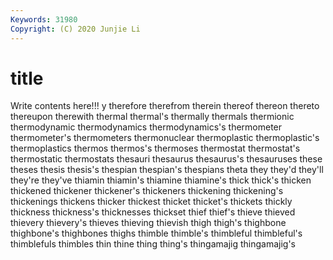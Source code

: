 ```yaml
---
Keywords: 31980
Copyright: (C) 2020 Junjie Li
---
```


# title

Write contents here!!!
y 
therefore
therefrom 
therein 
thereof 
thereon 
thereto 
thereupon 
therewith 
thermal 
thermal's 
thermally
thermals 
thermionic 
thermodynamic 
thermodynamics 
thermodynamics's 
thermometer 
thermometer's 
thermometers 
thermonuclear 
thermoplastic
thermoplastic's 
thermoplastics 
thermos 
thermos's 
thermoses 
thermostat 
thermostat's 
thermostatic 
thermostats 
thesauri
thesaurus 
thesaurus's 
thesauruses 
these 
theses 
thesis 
thesis's 
thespian 
thespian's 
thespians
theta 
they 
they'd 
they'll 
they're 
they've 
thiamin 
thiamin's 
thiamine 
thiamine's
thick 
thick's 
thicken 
thickened 
thickener 
thickener's 
thickeners 
thickening 
thickening's 
thickenings
thickens 
thicker 
thickest 
thicket 
thicket's 
thickets 
thickly 
thickness 
thickness's 
thicknesses
thickset 
thief 
thief's 
thieve 
thieved 
thievery 
thievery's 
thieves 
thieving 
thievish
thigh 
thigh's 
thighbone 
thighbone's 
thighbones 
thighs 
thimble 
thimble's 
thimbleful 
thimbleful's
thimblefuls 
thimbles 
thin 
thine 
thing 
thing's 
thingamajig 
thingamajig's 

